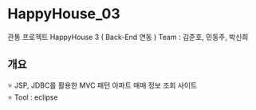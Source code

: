 # HappyHouse_03
관통 프로젝트 HappyHouse 3 ( Back-End 연동 )
Team : 김준호, 민동주, 박신희

## 개요 
⭐ JSP, JDBC를 활용한 MVC 패턴 아파트 매매 정보 조회 사이트 <br>
⭐ Tool : eclipse

